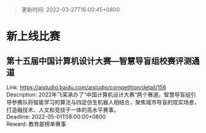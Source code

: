 > 更新时间: 2022-03-27T16:00:45+0800 

# 新上线比赛


## 第十五届中国计算机设计大赛—智慧导盲组校赛评测通道
Link: https://aistudio.baidu.com/aistudio/competition/detail/156  
Description: 2022年飞桨承办了”中国计算机设计大赛“两个赛道。智慧导盲组引导参赛队将智能学习的算法与四足仿生机器人相结合，聚焦城市导盲的现实场景，打造融技术、人文和竞技于一体的高水平赛事。  
Deadline: 2022-05-01T08:00:00+0800  
Reward: 教育部榜单赛事  

